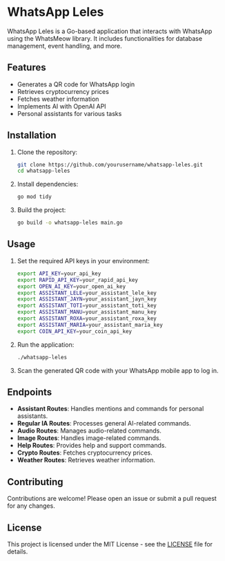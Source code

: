 # WhatsApp Leles

WhatsApp Leles is a Go-based application that interacts with WhatsApp using the WhatsMeow library. It includes functionalities for database management, event handling, and more.

## Features

- Generates a QR code for WhatsApp login
- Retrieves cryptocurrency prices
- Fetches weather information
- Implements AI with OpenAI API
- Personal assistants for various tasks

## Installation

1. Clone the repository:
    ```sh
    git clone https://github.com/yourusername/whatsapp-leles.git
    cd whatsapp-leles
    ```

2. Install dependencies:
    ```sh
    go mod tidy
    ```

3. Build the project:
    ```sh
    go build -o whatsapp-leles main.go
    ```

## Usage

1. Set the required API keys in your environment:
    ```sh
    export API_KEY=your_api_key
    export RAPID_API_KEY=your_rapid_api_key
    export OPEN_AI_KEY=your_open_ai_key
    export ASSISTANT_LELE=your_assistant_lele_key
    export ASSISTANT_JAYN=your_assistant_jayn_key
    export ASSISTANT_TOTI=your_assistant_toti_key
    export ASSISTANT_MANU=your_assistant_manu_key
    export ASSISTANT_ROXA=your_assistant_roxa_key
    export ASSISTANT_MARIA=your_assistant_maria_key
    export COIN_API_KEY=your_coin_api_key
    ```

2. Run the application:
    ```sh
    ./whatsapp-leles
    ```

3. Scan the generated QR code with your WhatsApp mobile app to log in.

## Endpoints

- **Assistant Routes**: Handles mentions and commands for personal assistants.
- **Regular IA Routes**: Processes general AI-related commands.
- **Audio Routes**: Manages audio-related commands.
- **Image Routes**: Handles image-related commands.
- **Help Routes**: Provides help and support commands.
- **Crypto Routes**: Fetches cryptocurrency prices.
- **Weather Routes**: Retrieves weather information.

## Contributing

Contributions are welcome! Please open an issue or submit a pull request for any changes.

## License

This project is licensed under the MIT License - see the [LICENSE](LICENSE) file for details.
